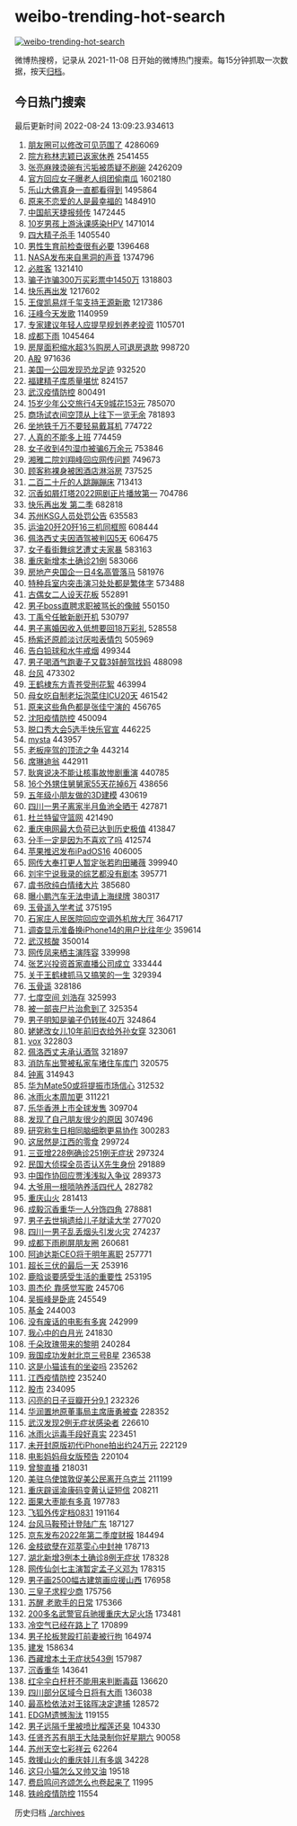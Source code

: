 # weibo-trending-hot-search

[![weibo-trending-hot-search](https://github.com/ameizi/weibo-trending-hot-search/actions/workflows/ci.yml/badge.svg)](https://github.com/ameizi/weibo-trending-hot-search/actions/workflows/ci.yml)

微博热搜榜，记录从 2021-11-08 日开始的微博热门搜索。每15分钟抓取一次数据，按天[归档](./archives)。

## 今日热门搜索

<!-- BEGIN --> 
最后更新时间 2022-08-24 13:09:23.934613 
1. [朋友圈可以修改可见范围了](https://s.weibo.com/weibo?q=%23%E6%9C%8B%E5%8F%8B%E5%9C%88%E5%8F%AF%E4%BB%A5%E4%BF%AE%E6%94%B9%E5%8F%AF%E8%A7%81%E8%8C%83%E5%9B%B4%E4%BA%86%23&Refer=top) 4286069
1. [院方称林志颖已返家休养](https://s.weibo.com/weibo?q=%23%E9%99%A2%E6%96%B9%E7%A7%B0%E6%9E%97%E5%BF%97%E9%A2%96%E5%B7%B2%E8%BF%94%E5%AE%B6%E4%BC%91%E5%85%BB%23&Refer=top) 2541455
1. [张亮麻辣烫碗有污垢被质疑不刷碗](https://s.weibo.com/weibo?q=%23%E5%BC%A0%E4%BA%AE%E9%BA%BB%E8%BE%A3%E7%83%AB%E7%A2%97%E6%9C%89%E6%B1%A1%E5%9E%A2%E8%A2%AB%E8%B4%A8%E7%96%91%E4%B8%8D%E5%88%B7%E7%A2%97%23&Refer=top) 2426209
1. [官方回应女子曝老人组团偷南瓜](https://s.weibo.com/weibo?q=%23%E5%AE%98%E6%96%B9%E5%9B%9E%E5%BA%94%E5%A5%B3%E5%AD%90%E6%9B%9D%E8%80%81%E4%BA%BA%E7%BB%84%E5%9B%A2%E5%81%B7%E5%8D%97%E7%93%9C%23&Refer=top) 1602180
1. [乐山大佛真身一直都看得到](https://s.weibo.com/weibo?q=%23%E4%B9%90%E5%B1%B1%E5%A4%A7%E4%BD%9B%E7%9C%9F%E8%BA%AB%E4%B8%80%E7%9B%B4%E9%83%BD%E7%9C%8B%E5%BE%97%E5%88%B0%23&Refer=top) 1495864
1. [原来不恋爱的人是最幸福的](https://s.weibo.com/weibo?q=%23%E5%8E%9F%E6%9D%A5%E4%B8%8D%E6%81%8B%E7%88%B1%E7%9A%84%E4%BA%BA%E6%98%AF%E6%9C%80%E5%B9%B8%E7%A6%8F%E7%9A%84%23&Refer=top) 1484910
1. [中国航天捷报频传](https://s.weibo.com/weibo?q=%23%E4%B8%AD%E5%9B%BD%E8%88%AA%E5%A4%A9%E6%8D%B7%E6%8A%A5%E9%A2%91%E4%BC%A0%23&Refer=top) 1472445
1. [10岁男孩上游泳课感染HPV](https://s.weibo.com/weibo?q=%2310%E5%B2%81%E7%94%B7%E5%AD%A9%E4%B8%8A%E6%B8%B8%E6%B3%B3%E8%AF%BE%E6%84%9F%E6%9F%93HPV%23&Refer=top) 1471014
1. [四大精子杀手](https://s.weibo.com/weibo?q=%23%E5%9B%9B%E5%A4%A7%E7%B2%BE%E5%AD%90%E6%9D%80%E6%89%8B%23&Refer=top) 1405540
1. [男性生育前检查很有必要](https://s.weibo.com/weibo?q=%23%E7%94%B7%E6%80%A7%E7%94%9F%E8%82%B2%E5%89%8D%E6%A3%80%E6%9F%A5%E5%BE%88%E6%9C%89%E5%BF%85%E8%A6%81%23&Refer=top) 1396468
1. [NASA发布来自黑洞的声音](https://s.weibo.com/weibo?q=%23NASA%E5%8F%91%E5%B8%83%E6%9D%A5%E8%87%AA%E9%BB%91%E6%B4%9E%E7%9A%84%E5%A3%B0%E9%9F%B3%23&Refer=top) 1374796
1. [必胜客](https://s.weibo.com/weibo?q=%23%E5%BF%85%E8%83%9C%E5%AE%A2%23&Refer=top) 1321410
1. [骗子诈骗300万买彩票中1450万](https://s.weibo.com/weibo?q=%23%E9%AA%97%E5%AD%90%E8%AF%88%E9%AA%97300%E4%B8%87%E4%B9%B0%E5%BD%A9%E7%A5%A8%E4%B8%AD1450%E4%B8%87%23&Refer=top) 1318803
1. [快乐再出发](https://s.weibo.com/weibo?q=%E5%BF%AB%E4%B9%90%E5%86%8D%E5%87%BA%E5%8F%91&Refer=top) 1217602
1. [王俊凯易烊千玺支持王源新歌](https://s.weibo.com/weibo?q=%23%E7%8E%8B%E4%BF%8A%E5%87%AF%E6%98%93%E7%83%8A%E5%8D%83%E7%8E%BA%E6%94%AF%E6%8C%81%E7%8E%8B%E6%BA%90%E6%96%B0%E6%AD%8C%23&Refer=top) 1217386
1. [汪峰今天发歌](https://s.weibo.com/weibo?q=%23%E6%B1%AA%E5%B3%B0%E4%BB%8A%E5%A4%A9%E5%8F%91%E6%AD%8C%23&Refer=top) 1140959
1. [专家建议年轻人应提早规划养老投资](https://s.weibo.com/weibo?q=%23%E4%B8%93%E5%AE%B6%E5%BB%BA%E8%AE%AE%E5%B9%B4%E8%BD%BB%E4%BA%BA%E5%BA%94%E6%8F%90%E6%97%A9%E8%A7%84%E5%88%92%E5%85%BB%E8%80%81%E6%8A%95%E8%B5%84%23&Refer=top) 1105701
1. [成都下雨](https://s.weibo.com/weibo?q=%E6%88%90%E9%83%BD%E4%B8%8B%E9%9B%A8&Refer=top) 1045464
1. [房屋面积缩水超3%购房人可退房退款](https://s.weibo.com/weibo?q=%23%E6%88%BF%E5%B1%8B%E9%9D%A2%E7%A7%AF%E7%BC%A9%E6%B0%B4%E8%B6%853%25%E8%B4%AD%E6%88%BF%E4%BA%BA%E5%8F%AF%E9%80%80%E6%88%BF%E9%80%80%E6%AC%BE%23&Refer=top) 998720
1. [A股](https://s.weibo.com/weibo?q=A%E8%82%A1&Refer=top) 971636
1. [美国一公园发现恐龙足迹](https://s.weibo.com/weibo?q=%23%E7%BE%8E%E5%9B%BD%E4%B8%80%E5%85%AC%E5%9B%AD%E5%8F%91%E7%8E%B0%E6%81%90%E9%BE%99%E8%B6%B3%E8%BF%B9%23&Refer=top) 932520
1. [福建精子库质量堪忧](https://s.weibo.com/weibo?q=%23%E7%A6%8F%E5%BB%BA%E7%B2%BE%E5%AD%90%E5%BA%93%E8%B4%A8%E9%87%8F%E5%A0%AA%E5%BF%A7%23&Refer=top) 824157
1. [武汉疫情防控](https://s.weibo.com/weibo?q=%23%E6%AD%A6%E6%B1%89%E7%96%AB%E6%83%85%E9%98%B2%E6%8E%A7%23&Refer=top) 800491
1. [15岁少年公交旅行4天9城花153元](https://s.weibo.com/weibo?q=%2315%E5%B2%81%E5%B0%91%E5%B9%B4%E5%85%AC%E4%BA%A4%E6%97%85%E8%A1%8C4%E5%A4%A99%E5%9F%8E%E8%8A%B1153%E5%85%83%23&Refer=top) 785070
1. [商场试衣间空顶从上往下一览无余](https://s.weibo.com/weibo?q=%23%E5%95%86%E5%9C%BA%E8%AF%95%E8%A1%A3%E9%97%B4%E7%A9%BA%E9%A1%B6%E4%BB%8E%E4%B8%8A%E5%BE%80%E4%B8%8B%E4%B8%80%E8%A7%88%E6%97%A0%E4%BD%99%23&Refer=top) 781893
1. [坐地铁千万不要轻易戴耳机](https://s.weibo.com/weibo?q=%23%E5%9D%90%E5%9C%B0%E9%93%81%E5%8D%83%E4%B8%87%E4%B8%8D%E8%A6%81%E8%BD%BB%E6%98%93%E6%88%B4%E8%80%B3%E6%9C%BA%23&Refer=top) 774722
1. [人真的不能多上班](https://s.weibo.com/weibo?q=%23%E4%BA%BA%E7%9C%9F%E7%9A%84%E4%B8%8D%E8%83%BD%E5%A4%9A%E4%B8%8A%E7%8F%AD%23&Refer=top) 774459
1. [女子收到4包湿巾被骗6万余元](https://s.weibo.com/weibo?q=%23%E5%A5%B3%E5%AD%90%E6%94%B6%E5%88%B04%E5%8C%85%E6%B9%BF%E5%B7%BE%E8%A2%AB%E9%AA%976%E4%B8%87%E4%BD%99%E5%85%83%23&Refer=top) 753846
1. [湘雅二院刘翔峰回应网传问题](https://s.weibo.com/weibo?q=%23%E6%B9%98%E9%9B%85%E4%BA%8C%E9%99%A2%E5%88%98%E7%BF%94%E5%B3%B0%E5%9B%9E%E5%BA%94%E7%BD%91%E4%BC%A0%E9%97%AE%E9%A2%98%23&Refer=top) 749673
1. [顾客称裸身被困酒店淋浴房](https://s.weibo.com/weibo?q=%23%E9%A1%BE%E5%AE%A2%E7%A7%B0%E8%A3%B8%E8%BA%AB%E8%A2%AB%E5%9B%B0%E9%85%92%E5%BA%97%E6%B7%8B%E6%B5%B4%E6%88%BF%23&Refer=top) 737525
1. [二百二十斤的人跳蹦蹦床](https://s.weibo.com/weibo?q=%23%E4%BA%8C%E7%99%BE%E4%BA%8C%E5%8D%81%E6%96%A4%E7%9A%84%E4%BA%BA%E8%B7%B3%E8%B9%A6%E8%B9%A6%E5%BA%8A%23&Refer=top) 713413
1. [沉香如屑灯塔2022网剧正片播放第一](https://s.weibo.com/weibo?q=%23%E6%B2%89%E9%A6%99%E5%A6%82%E5%B1%91%E7%81%AF%E5%A1%942022%E7%BD%91%E5%89%A7%E6%AD%A3%E7%89%87%E6%92%AD%E6%94%BE%E7%AC%AC%E4%B8%80%23&Refer=top) 704786
1. [快乐再出发 第二季](https://s.weibo.com/weibo?q=%23%E5%BF%AB%E4%B9%90%E5%86%8D%E5%87%BA%E5%8F%91%20%E7%AC%AC%E4%BA%8C%E5%AD%A3%23&Refer=top) 682818
1. [苏州KSG人员处罚公告](https://s.weibo.com/weibo?q=%E8%8B%8F%E5%B7%9EKSG%E4%BA%BA%E5%91%98%E5%A4%84%E7%BD%9A%E5%85%AC%E5%91%8A&Refer=top) 635583
1. [运油20歼20歼16三机同框照](https://s.weibo.com/weibo?q=%23%E8%BF%90%E6%B2%B920%E6%AD%BC20%E6%AD%BC16%E4%B8%89%E6%9C%BA%E5%90%8C%E6%A1%86%E7%85%A7%23&Refer=top) 608444
1. [佩洛西丈夫因酒驾被判囚5天](https://s.weibo.com/weibo?q=%23%E4%BD%A9%E6%B4%9B%E8%A5%BF%E4%B8%88%E5%A4%AB%E5%9B%A0%E9%85%92%E9%A9%BE%E8%A2%AB%E5%88%A4%E5%9B%9A5%E5%A4%A9%23&Refer=top) 606475
1. [女子看街舞综艺遭丈夫家暴](https://s.weibo.com/weibo?q=%23%E5%A5%B3%E5%AD%90%E7%9C%8B%E8%A1%97%E8%88%9E%E7%BB%BC%E8%89%BA%E9%81%AD%E4%B8%88%E5%A4%AB%E5%AE%B6%E6%9A%B4%23&Refer=top) 583163
1. [重庆新增本土确诊21例](https://s.weibo.com/weibo?q=%23%E9%87%8D%E5%BA%86%E6%96%B0%E5%A2%9E%E6%9C%AC%E5%9C%9F%E7%A1%AE%E8%AF%8A21%E4%BE%8B%23&Refer=top) 583066
1. [房地产央国企一日4名高管落马](https://s.weibo.com/weibo?q=%23%E6%88%BF%E5%9C%B0%E4%BA%A7%E5%A4%AE%E5%9B%BD%E4%BC%81%E4%B8%80%E6%97%A54%E5%90%8D%E9%AB%98%E7%AE%A1%E8%90%BD%E9%A9%AC%23&Refer=top) 581976
1. [特种兵室内突击演习处处都是繁体字](https://s.weibo.com/weibo?q=%23%E7%89%B9%E7%A7%8D%E5%85%B5%E5%AE%A4%E5%86%85%E7%AA%81%E5%87%BB%E6%BC%94%E4%B9%A0%E5%A4%84%E5%A4%84%E9%83%BD%E6%98%AF%E7%B9%81%E4%BD%93%E5%AD%97%23&Refer=top) 573488
1. [古偶女二人设天花板](https://s.weibo.com/weibo?q=%23%E5%8F%A4%E5%81%B6%E5%A5%B3%E4%BA%8C%E4%BA%BA%E8%AE%BE%E5%A4%A9%E8%8A%B1%E6%9D%BF%23&Refer=top) 552891
1. [男子boss直聘求职被骂长的像贼](https://s.weibo.com/weibo?q=%23%E7%94%B7%E5%AD%90boss%E7%9B%B4%E8%81%98%E6%B1%82%E8%81%8C%E8%A2%AB%E9%AA%82%E9%95%BF%E7%9A%84%E5%83%8F%E8%B4%BC%23&Refer=top) 550150
1. [丁禹兮任敏新剧开机](https://s.weibo.com/weibo?q=%23%E4%B8%81%E7%A6%B9%E5%85%AE%E4%BB%BB%E6%95%8F%E6%96%B0%E5%89%A7%E5%BC%80%E6%9C%BA%23&Refer=top) 530797
1. [男子离婚因收入低想要回18万彩礼](https://s.weibo.com/weibo?q=%23%E7%94%B7%E5%AD%90%E7%A6%BB%E5%A9%9A%E5%9B%A0%E6%94%B6%E5%85%A5%E4%BD%8E%E6%83%B3%E8%A6%81%E5%9B%9E18%E4%B8%87%E5%BD%A9%E7%A4%BC%23&Refer=top) 528558
1. [杨紫还原颜淡讨厌啦表情包](https://s.weibo.com/weibo?q=%23%E6%9D%A8%E7%B4%AB%E8%BF%98%E5%8E%9F%E9%A2%9C%E6%B7%A1%E8%AE%A8%E5%8E%8C%E5%95%A6%E8%A1%A8%E6%83%85%E5%8C%85%23&Refer=top) 505969
1. [告白铅球和水牛戒烟](https://s.weibo.com/weibo?q=%23%E5%91%8A%E7%99%BD%E9%93%85%E7%90%83%E5%92%8C%E6%B0%B4%E7%89%9B%E6%88%92%E7%83%9F%23&Refer=top) 499344
1. [男子喝酒气跑妻子又载3娃醉驾找妈](https://s.weibo.com/weibo?q=%23%E7%94%B7%E5%AD%90%E5%96%9D%E9%85%92%E6%B0%94%E8%B7%91%E5%A6%BB%E5%AD%90%E5%8F%88%E8%BD%BD3%E5%A8%83%E9%86%89%E9%A9%BE%E6%89%BE%E5%A6%88%23&Refer=top) 488098
1. [台风](https://s.weibo.com/weibo?q=%23%E5%8F%B0%E9%A3%8E%23&Refer=top) 473302
1. [王鹤棣东方青苍受刑花絮](https://s.weibo.com/weibo?q=%23%E7%8E%8B%E9%B9%A4%E6%A3%A3%E4%B8%9C%E6%96%B9%E9%9D%92%E8%8B%8D%E5%8F%97%E5%88%91%E8%8A%B1%E7%B5%AE%23&Refer=top) 463994
1. [母女吃自制老坛泡菜住ICU20天](https://s.weibo.com/weibo?q=%23%E6%AF%8D%E5%A5%B3%E5%90%83%E8%87%AA%E5%88%B6%E8%80%81%E5%9D%9B%E6%B3%A1%E8%8F%9C%E4%BD%8FICU20%E5%A4%A9%23&Refer=top) 461542
1. [原来这些角色都是张佳宁演的](https://s.weibo.com/weibo?q=%23%E5%8E%9F%E6%9D%A5%E8%BF%99%E4%BA%9B%E8%A7%92%E8%89%B2%E9%83%BD%E6%98%AF%E5%BC%A0%E4%BD%B3%E5%AE%81%E6%BC%94%E7%9A%84%23&Refer=top) 456765
1. [沈阳疫情防控](https://s.weibo.com/weibo?q=%E6%B2%88%E9%98%B3%E7%96%AB%E6%83%85%E9%98%B2%E6%8E%A7&Refer=top) 450094
1. [脱口秀大会5选手快乐官宣](https://s.weibo.com/weibo?q=%23%E8%84%B1%E5%8F%A3%E7%A7%80%E5%A4%A7%E4%BC%9A5%E9%80%89%E6%89%8B%E5%BF%AB%E4%B9%90%E5%AE%98%E5%AE%A3%23&Refer=top) 446225
1. [mysta](https://s.weibo.com/weibo?q=mysta&Refer=top) 443957
1. [老板座驾的顶流之争](https://s.weibo.com/weibo?q=%23%E8%80%81%E6%9D%BF%E5%BA%A7%E9%A9%BE%E7%9A%84%E9%A1%B6%E6%B5%81%E4%B9%8B%E4%BA%89%23&Refer=top) 443214
1. [席琳迪翁](https://s.weibo.com/weibo?q=%23%E5%B8%AD%E7%90%B3%E8%BF%AA%E7%BF%81%23&Refer=top) 442911
1. [耿爽说决不能让核事故惨剧重演](https://s.weibo.com/weibo?q=%23%E8%80%BF%E7%88%BD%E8%AF%B4%E5%86%B3%E4%B8%8D%E8%83%BD%E8%AE%A9%E6%A0%B8%E4%BA%8B%E6%95%85%E6%83%A8%E5%89%A7%E9%87%8D%E6%BC%94%23&Refer=top) 440785
1. [16个外甥住舅舅家55天花掉6万](https://s.weibo.com/weibo?q=%2316%E4%B8%AA%E5%A4%96%E7%94%A5%E4%BD%8F%E8%88%85%E8%88%85%E5%AE%B655%E5%A4%A9%E8%8A%B1%E6%8E%896%E4%B8%87%23&Refer=top) 438656
1. [五年级小朋友做的3D建模](https://s.weibo.com/weibo?q=%23%E4%BA%94%E5%B9%B4%E7%BA%A7%E5%B0%8F%E6%9C%8B%E5%8F%8B%E5%81%9A%E7%9A%843D%E5%BB%BA%E6%A8%A1%23&Refer=top) 430619
1. [四川一男子离家半月鱼池全晒干](https://s.weibo.com/weibo?q=%23%E5%9B%9B%E5%B7%9D%E4%B8%80%E7%94%B7%E5%AD%90%E7%A6%BB%E5%AE%B6%E5%8D%8A%E6%9C%88%E9%B1%BC%E6%B1%A0%E5%85%A8%E6%99%92%E5%B9%B2%23&Refer=top) 427871
1. [杜兰特留守篮网](https://s.weibo.com/weibo?q=%23%E6%9D%9C%E5%85%B0%E7%89%B9%E7%95%99%E5%AE%88%E7%AF%AE%E7%BD%91%23&Refer=top) 421490
1. [重庆电网最大负荷已达到历史极值](https://s.weibo.com/weibo?q=%23%E9%87%8D%E5%BA%86%E7%94%B5%E7%BD%91%E6%9C%80%E5%A4%A7%E8%B4%9F%E8%8D%B7%E5%B7%B2%E8%BE%BE%E5%88%B0%E5%8E%86%E5%8F%B2%E6%9E%81%E5%80%BC%23&Refer=top) 413847
1. [分手一定是因为不喜欢了吗](https://s.weibo.com/weibo?q=%23%E5%88%86%E6%89%8B%E4%B8%80%E5%AE%9A%E6%98%AF%E5%9B%A0%E4%B8%BA%E4%B8%8D%E5%96%9C%E6%AC%A2%E4%BA%86%E5%90%97%23&Refer=top) 412574
1. [苹果推迟发布iPadOS16‌](https://s.weibo.com/weibo?q=%23%E8%8B%B9%E6%9E%9C%E6%8E%A8%E8%BF%9F%E5%8F%91%E5%B8%83iPadOS16%E2%80%8C%23&Refer=top) 406005
1. [网传大奉打更人暂定张若昀田曦薇](https://s.weibo.com/weibo?q=%23%E7%BD%91%E4%BC%A0%E5%A4%A7%E5%A5%89%E6%89%93%E6%9B%B4%E4%BA%BA%E6%9A%82%E5%AE%9A%E5%BC%A0%E8%8B%A5%E6%98%80%E7%94%B0%E6%9B%A6%E8%96%87%23&Refer=top) 399940
1. [刘宇宁说我录的综艺都没有剧本](https://s.weibo.com/weibo?q=%23%E5%88%98%E5%AE%87%E5%AE%81%E8%AF%B4%E6%88%91%E5%BD%95%E7%9A%84%E7%BB%BC%E8%89%BA%E9%83%BD%E6%B2%A1%E6%9C%89%E5%89%A7%E6%9C%AC%23&Refer=top) 395771
1. [虞书欣纯白情绪大片](https://s.weibo.com/weibo?q=%23%E8%99%9E%E4%B9%A6%E6%AC%A3%E7%BA%AF%E7%99%BD%E6%83%85%E7%BB%AA%E5%A4%A7%E7%89%87%23&Refer=top) 385680
1. [曝小鹏汽车无法申请上海绿牌](https://s.weibo.com/weibo?q=%23%E6%9B%9D%E5%B0%8F%E9%B9%8F%E6%B1%BD%E8%BD%A6%E6%97%A0%E6%B3%95%E7%94%B3%E8%AF%B7%E4%B8%8A%E6%B5%B7%E7%BB%BF%E7%89%8C%23&Refer=top) 380317
1. [玉骨遥入学考试](https://s.weibo.com/weibo?q=%23%E7%8E%89%E9%AA%A8%E9%81%A5%E5%85%A5%E5%AD%A6%E8%80%83%E8%AF%95%23&Refer=top) 375195
1. [石家庄人民医院回应空调外机放大厅](https://s.weibo.com/weibo?q=%23%E7%9F%B3%E5%AE%B6%E5%BA%84%E4%BA%BA%E6%B0%91%E5%8C%BB%E9%99%A2%E5%9B%9E%E5%BA%94%E7%A9%BA%E8%B0%83%E5%A4%96%E6%9C%BA%E6%94%BE%E5%A4%A7%E5%8E%85%23&Refer=top) 364717
1. [调查显示准备换iPhone14的用户比往年少](https://s.weibo.com/weibo?q=%23%E8%B0%83%E6%9F%A5%E6%98%BE%E7%A4%BA%E5%87%86%E5%A4%87%E6%8D%A2iPhone14%E7%9A%84%E7%94%A8%E6%88%B7%E6%AF%94%E5%BE%80%E5%B9%B4%E5%B0%91%23&Refer=top) 359614
1. [武汉核酸](https://s.weibo.com/weibo?q=%E6%AD%A6%E6%B1%89%E6%A0%B8%E9%85%B8&Refer=top) 350014
1. [网传凤来栖主演阵容](https://s.weibo.com/weibo?q=%23%E7%BD%91%E4%BC%A0%E5%87%A4%E6%9D%A5%E6%A0%96%E4%B8%BB%E6%BC%94%E9%98%B5%E5%AE%B9%23&Refer=top) 339998
1. [张艺兴投资首家直播公司成立](https://s.weibo.com/weibo?q=%23%E5%BC%A0%E8%89%BA%E5%85%B4%E6%8A%95%E8%B5%84%E9%A6%96%E5%AE%B6%E7%9B%B4%E6%92%AD%E5%85%AC%E5%8F%B8%E6%88%90%E7%AB%8B%23&Refer=top) 333444
1. [关于王鹤棣抓马又搞笑的一生](https://s.weibo.com/weibo?q=%23%E5%85%B3%E4%BA%8E%E7%8E%8B%E9%B9%A4%E6%A3%A3%E6%8A%93%E9%A9%AC%E5%8F%88%E6%90%9E%E7%AC%91%E7%9A%84%E4%B8%80%E7%94%9F%23&Refer=top) 329394
1. [玉骨遥](https://s.weibo.com/weibo?q=%E7%8E%89%E9%AA%A8%E9%81%A5&Refer=top) 328186
1. [七度空间 刘浩存](https://s.weibo.com/weibo?q=%E4%B8%83%E5%BA%A6%E7%A9%BA%E9%97%B4%20%E5%88%98%E6%B5%A9%E5%AD%98&Refer=top) 325993
1. [被一部丧尸片治愈到了](https://s.weibo.com/weibo?q=%23%E8%A2%AB%E4%B8%80%E9%83%A8%E4%B8%A7%E5%B0%B8%E7%89%87%E6%B2%BB%E6%84%88%E5%88%B0%E4%BA%86%23&Refer=top) 325354
1. [男子明知是骗子仍转账40万](https://s.weibo.com/weibo?q=%23%E7%94%B7%E5%AD%90%E6%98%8E%E7%9F%A5%E6%98%AF%E9%AA%97%E5%AD%90%E4%BB%8D%E8%BD%AC%E8%B4%A640%E4%B8%87%23&Refer=top) 324864
1. [姥姥改女儿10年前旧衣给外孙女穿](https://s.weibo.com/weibo?q=%23%E5%A7%A5%E5%A7%A5%E6%94%B9%E5%A5%B3%E5%84%BF10%E5%B9%B4%E5%89%8D%E6%97%A7%E8%A1%A3%E7%BB%99%E5%A4%96%E5%AD%99%E5%A5%B3%E7%A9%BF%23&Refer=top) 323061
1. [vox](https://s.weibo.com/weibo?q=vox&Refer=top) 322803
1. [佩洛西丈夫承认酒驾](https://s.weibo.com/weibo?q=%23%E4%BD%A9%E6%B4%9B%E8%A5%BF%E4%B8%88%E5%A4%AB%E6%89%BF%E8%AE%A4%E9%85%92%E9%A9%BE%23&Refer=top) 321897
1. [消防车出警被私家车堵住车库门](https://s.weibo.com/weibo?q=%23%E6%B6%88%E9%98%B2%E8%BD%A6%E5%87%BA%E8%AD%A6%E8%A2%AB%E7%A7%81%E5%AE%B6%E8%BD%A6%E5%A0%B5%E4%BD%8F%E8%BD%A6%E5%BA%93%E9%97%A8%23&Refer=top) 320575
1. [钟离](https://s.weibo.com/weibo?q=%E9%92%9F%E7%A6%BB&Refer=top) 314943
1. [华为Mate50或将提振市场信心](https://s.weibo.com/weibo?q=%23%E5%8D%8E%E4%B8%BAMate50%E6%88%96%E5%B0%86%E6%8F%90%E6%8C%AF%E5%B8%82%E5%9C%BA%E4%BF%A1%E5%BF%83%23&Refer=top) 312532
1. [冰雨火本周加更](https://s.weibo.com/weibo?q=%23%E5%86%B0%E9%9B%A8%E7%81%AB%E6%9C%AC%E5%91%A8%E5%8A%A0%E6%9B%B4%23&Refer=top) 311221
1. [乐华香港上市全球发售](https://s.weibo.com/weibo?q=%E4%B9%90%E5%8D%8E%E9%A6%99%E6%B8%AF%E4%B8%8A%E5%B8%82%E5%85%A8%E7%90%83%E5%8F%91%E5%94%AE&Refer=top) 309704
1. [发现了自己朋友很少的原因](https://s.weibo.com/weibo?q=%23%E5%8F%91%E7%8E%B0%E4%BA%86%E8%87%AA%E5%B7%B1%E6%9C%8B%E5%8F%8B%E5%BE%88%E5%B0%91%E7%9A%84%E5%8E%9F%E5%9B%A0%23&Refer=top) 307496
1. [研究称生日相同脑细胞更易协作](https://s.weibo.com/weibo?q=%23%E7%A0%94%E7%A9%B6%E7%A7%B0%E7%94%9F%E6%97%A5%E7%9B%B8%E5%90%8C%E8%84%91%E7%BB%86%E8%83%9E%E6%9B%B4%E6%98%93%E5%8D%8F%E4%BD%9C%23&Refer=top) 300283
1. [这居然是江西的零食](https://s.weibo.com/weibo?q=%23%E8%BF%99%E5%B1%85%E7%84%B6%E6%98%AF%E6%B1%9F%E8%A5%BF%E7%9A%84%E9%9B%B6%E9%A3%9F%23&Refer=top) 299724
1. [三亚增228例确诊251例无症状](https://s.weibo.com/weibo?q=%23%E4%B8%89%E4%BA%9A%E5%A2%9E228%E4%BE%8B%E7%A1%AE%E8%AF%8A251%E4%BE%8B%E6%97%A0%E7%97%87%E7%8A%B6%23&Refer=top) 297324
1. [民国大侦探全员否认X先生身份](https://s.weibo.com/weibo?q=%23%E6%B0%91%E5%9B%BD%E5%A4%A7%E4%BE%A6%E6%8E%A2%E5%85%A8%E5%91%98%E5%90%A6%E8%AE%A4X%E5%85%88%E7%94%9F%E8%BA%AB%E4%BB%BD%23&Refer=top) 291889
1. [中国作协回应贾浅浅拟入争议](https://s.weibo.com/weibo?q=%23%E4%B8%AD%E5%9B%BD%E4%BD%9C%E5%8D%8F%E5%9B%9E%E5%BA%94%E8%B4%BE%E6%B5%85%E6%B5%85%E6%8B%9F%E5%85%A5%E4%BA%89%E8%AE%AE%23&Refer=top) 289373
1. [大爷用一根唢呐养活四代人](https://s.weibo.com/weibo?q=%23%E5%A4%A7%E7%88%B7%E7%94%A8%E4%B8%80%E6%A0%B9%E5%94%A2%E5%91%90%E5%85%BB%E6%B4%BB%E5%9B%9B%E4%BB%A3%E4%BA%BA%23&Refer=top) 282782
1. [重庆山火](https://s.weibo.com/weibo?q=%23%E9%87%8D%E5%BA%86%E5%B1%B1%E7%81%AB%23&Refer=top) 281413
1. [成毅沉香重华一人分饰四角](https://s.weibo.com/weibo?q=%23%E6%88%90%E6%AF%85%E6%B2%89%E9%A6%99%E9%87%8D%E5%8D%8E%E4%B8%80%E4%BA%BA%E5%88%86%E9%A5%B0%E5%9B%9B%E8%A7%92%23&Refer=top) 278881
1. [男子去世捐遗给儿子就读大学](https://s.weibo.com/weibo?q=%23%E7%94%B7%E5%AD%90%E5%8E%BB%E4%B8%96%E6%8D%90%E9%81%97%E7%BB%99%E5%84%BF%E5%AD%90%E5%B0%B1%E8%AF%BB%E5%A4%A7%E5%AD%A6%23&Refer=top) 277020
1. [四川一男子乱丢烟头引发火灾](https://s.weibo.com/weibo?q=%23%E5%9B%9B%E5%B7%9D%E4%B8%80%E7%94%B7%E5%AD%90%E4%B9%B1%E4%B8%A2%E7%83%9F%E5%A4%B4%E5%BC%95%E5%8F%91%E7%81%AB%E7%81%BE%23&Refer=top) 274237
1. [成都下雨刷屏朋友圈](https://s.weibo.com/weibo?q=%23%E6%88%90%E9%83%BD%E4%B8%8B%E9%9B%A8%E5%88%B7%E5%B1%8F%E6%9C%8B%E5%8F%8B%E5%9C%88%23&Refer=top) 260681
1. [阿迪达斯CEO将于明年离职](https://s.weibo.com/weibo?q=%23%E9%98%BF%E8%BF%AA%E8%BE%BE%E6%96%AFCEO%E5%B0%86%E4%BA%8E%E6%98%8E%E5%B9%B4%E7%A6%BB%E8%81%8C%23&Refer=top) 257771
1. [超长三伏的最后一天](https://s.weibo.com/weibo?q=%23%E8%B6%85%E9%95%BF%E4%B8%89%E4%BC%8F%E7%9A%84%E6%9C%80%E5%90%8E%E4%B8%80%E5%A4%A9%23&Refer=top) 253916
1. [鹿晗谈要感受生活的重要性](https://s.weibo.com/weibo?q=%23%E9%B9%BF%E6%99%97%E8%B0%88%E8%A6%81%E6%84%9F%E5%8F%97%E7%94%9F%E6%B4%BB%E7%9A%84%E9%87%8D%E8%A6%81%E6%80%A7%23&Refer=top) 253195
1. [周杰伦 靠感觉写歌](https://s.weibo.com/weibo?q=%E5%91%A8%E6%9D%B0%E4%BC%A6%20%E9%9D%A0%E6%84%9F%E8%A7%89%E5%86%99%E6%AD%8C&Refer=top) 245706
1. [吴振峰是卧底](https://s.weibo.com/weibo?q=%23%E5%90%B4%E6%8C%AF%E5%B3%B0%E6%98%AF%E5%8D%A7%E5%BA%95%23&Refer=top) 245549
1. [基金](https://s.weibo.com/weibo?q=%23%E5%9F%BA%E9%87%91%23&Refer=top) 244003
1. [没有废话的电影有多爽](https://s.weibo.com/weibo?q=%23%E6%B2%A1%E6%9C%89%E5%BA%9F%E8%AF%9D%E7%9A%84%E7%94%B5%E5%BD%B1%E6%9C%89%E5%A4%9A%E7%88%BD%23&Refer=top) 242999
1. [我心中的白月光](https://s.weibo.com/weibo?q=%23%E6%88%91%E5%BF%83%E4%B8%AD%E7%9A%84%E7%99%BD%E6%9C%88%E5%85%89%23&Refer=top) 241830
1. [千朵玫瑰带来的黎明](https://s.weibo.com/weibo?q=%23%E5%8D%83%E6%9C%B5%E7%8E%AB%E7%91%B0%E5%B8%A6%E6%9D%A5%E7%9A%84%E9%BB%8E%E6%98%8E%23&Refer=top) 240284
1. [我国成功发射北京三号B星](https://s.weibo.com/weibo?q=%23%E6%88%91%E5%9B%BD%E6%88%90%E5%8A%9F%E5%8F%91%E5%B0%84%E5%8C%97%E4%BA%AC%E4%B8%89%E5%8F%B7B%E6%98%9F%23&Refer=top) 236538
1. [这是小猫该有的坐姿吗](https://s.weibo.com/weibo?q=%23%E8%BF%99%E6%98%AF%E5%B0%8F%E7%8C%AB%E8%AF%A5%E6%9C%89%E7%9A%84%E5%9D%90%E5%A7%BF%E5%90%97%23&Refer=top) 235262
1. [江西疫情防控](https://s.weibo.com/weibo?q=%23%E6%B1%9F%E8%A5%BF%E7%96%AB%E6%83%85%E9%98%B2%E6%8E%A7%23&Refer=top) 235240
1. [股市](https://s.weibo.com/weibo?q=%E8%82%A1%E5%B8%82&Refer=top) 234095
1. [闪亮的日子豆瓣开分9.1](https://s.weibo.com/weibo?q=%23%E9%97%AA%E4%BA%AE%E7%9A%84%E6%97%A5%E5%AD%90%E8%B1%86%E7%93%A3%E5%BC%80%E5%88%869.1%23&Refer=top) 232326
1. [华润置地原董事局主席唐勇被查](https://s.weibo.com/weibo?q=%23%E5%8D%8E%E6%B6%A6%E7%BD%AE%E5%9C%B0%E5%8E%9F%E8%91%A3%E4%BA%8B%E5%B1%80%E4%B8%BB%E5%B8%AD%E5%94%90%E5%8B%87%E8%A2%AB%E6%9F%A5%23&Refer=top) 228352
1. [武汉发现2例无症状感染者](https://s.weibo.com/weibo?q=%23%E6%AD%A6%E6%B1%89%E5%8F%91%E7%8E%B02%E4%BE%8B%E6%97%A0%E7%97%87%E7%8A%B6%E6%84%9F%E6%9F%93%E8%80%85%23&Refer=top) 226610
1. [冰雨火运毒手段好真实](https://s.weibo.com/weibo?q=%23%E5%86%B0%E9%9B%A8%E7%81%AB%E8%BF%90%E6%AF%92%E6%89%8B%E6%AE%B5%E5%A5%BD%E7%9C%9F%E5%AE%9E%23&Refer=top) 223451
1. [未开封原版初代iPhone拍出约24万元](https://s.weibo.com/weibo?q=%23%E6%9C%AA%E5%BC%80%E5%B0%81%E5%8E%9F%E7%89%88%E5%88%9D%E4%BB%A3iPhone%E6%8B%8D%E5%87%BA%E7%BA%A624%E4%B8%87%E5%85%83%23&Refer=top) 222129
1. [电影妈妈母女版预告](https://s.weibo.com/weibo?q=%23%E7%94%B5%E5%BD%B1%E5%A6%88%E5%A6%88%E6%AF%8D%E5%A5%B3%E7%89%88%E9%A2%84%E5%91%8A%23&Refer=top) 220104
1. [曾黎直播](https://s.weibo.com/weibo?q=%23%E6%9B%BE%E9%BB%8E%E7%9B%B4%E6%92%AD%23&Refer=top) 218031
1. [美驻乌使馆敦促美公民离开乌克兰](https://s.weibo.com/weibo?q=%23%E7%BE%8E%E9%A9%BB%E4%B9%8C%E4%BD%BF%E9%A6%86%E6%95%A6%E4%BF%83%E7%BE%8E%E5%85%AC%E6%B0%91%E7%A6%BB%E5%BC%80%E4%B9%8C%E5%85%8B%E5%85%B0%23&Refer=top) 211199
1. [重庆辟谣渝康码变黄认证短信](https://s.weibo.com/weibo?q=%23%E9%87%8D%E5%BA%86%E8%BE%9F%E8%B0%A3%E6%B8%9D%E5%BA%B7%E7%A0%81%E5%8F%98%E9%BB%84%E8%AE%A4%E8%AF%81%E7%9F%AD%E4%BF%A1%23&Refer=top) 208211
1. [面果大枣能有多真](https://s.weibo.com/weibo?q=%E9%9D%A2%E6%9E%9C%E5%A4%A7%E6%9E%A3%E8%83%BD%E6%9C%89%E5%A4%9A%E7%9C%9F&Refer=top) 197783
1. [飞狐外传定档0831](https://s.weibo.com/weibo?q=%23%E9%A3%9E%E7%8B%90%E5%A4%96%E4%BC%A0%E5%AE%9A%E6%A1%A30831%23&Refer=top) 191164
1. [台风马鞍预计登陆广东](https://s.weibo.com/weibo?q=%23%E5%8F%B0%E9%A3%8E%E9%A9%AC%E9%9E%8D%E9%A2%84%E8%AE%A1%E7%99%BB%E9%99%86%E5%B9%BF%E4%B8%9C%23&Refer=top) 187127
1. [京东发布2022年第二季度财报](https://s.weibo.com/weibo?q=%23%E4%BA%AC%E4%B8%9C%E5%8F%91%E5%B8%832022%E5%B9%B4%E7%AC%AC%E4%BA%8C%E5%AD%A3%E5%BA%A6%E8%B4%A2%E6%8A%A5%23&Refer=top) 184494
1. [金枝欲孽在邓萃雯心中封神](https://s.weibo.com/weibo?q=%23%E9%87%91%E6%9E%9D%E6%AC%B2%E5%AD%BD%E5%9C%A8%E9%82%93%E8%90%83%E9%9B%AF%E5%BF%83%E4%B8%AD%E5%B0%81%E7%A5%9E%23&Refer=top) 178713
1. [湖北新增3例本土确诊8例无症状](https://s.weibo.com/weibo?q=%23%E6%B9%96%E5%8C%97%E6%96%B0%E5%A2%9E3%E4%BE%8B%E6%9C%AC%E5%9C%9F%E7%A1%AE%E8%AF%8A8%E4%BE%8B%E6%97%A0%E7%97%87%E7%8A%B6%23&Refer=top) 178328
1. [网传仙剑七主演暂定孟子义邓为](https://s.weibo.com/weibo?q=%23%E7%BD%91%E4%BC%A0%E4%BB%99%E5%89%91%E4%B8%83%E4%B8%BB%E6%BC%94%E6%9A%82%E5%AE%9A%E5%AD%9F%E5%AD%90%E4%B9%89%E9%82%93%E4%B8%BA%23&Refer=top) 178315
1. [男子画2500幅古建筑画应援山西](https://s.weibo.com/weibo?q=%23%E7%94%B7%E5%AD%90%E7%94%BB2500%E5%B9%85%E5%8F%A4%E5%BB%BA%E7%AD%91%E7%94%BB%E5%BA%94%E6%8F%B4%E5%B1%B1%E8%A5%BF%23&Refer=top) 176958
1. [三皇子求程少商](https://s.weibo.com/weibo?q=%23%E4%B8%89%E7%9A%87%E5%AD%90%E6%B1%82%E7%A8%8B%E5%B0%91%E5%95%86%23&Refer=top) 175756
1. [苏醒 老歌手的日常](https://s.weibo.com/weibo?q=%E8%8B%8F%E9%86%92%20%E8%80%81%E6%AD%8C%E6%89%8B%E7%9A%84%E6%97%A5%E5%B8%B8&Refer=top) 175366
1. [200多名武警官兵驰援重庆大足火场](https://s.weibo.com/weibo?q=%23200%E5%A4%9A%E5%90%8D%E6%AD%A6%E8%AD%A6%E5%AE%98%E5%85%B5%E9%A9%B0%E6%8F%B4%E9%87%8D%E5%BA%86%E5%A4%A7%E8%B6%B3%E7%81%AB%E5%9C%BA%23&Refer=top) 173481
1. [冷空气已经在路上了](https://s.weibo.com/weibo?q=%23%E5%86%B7%E7%A9%BA%E6%B0%94%E5%B7%B2%E7%BB%8F%E5%9C%A8%E8%B7%AF%E4%B8%8A%E4%BA%86%23&Refer=top) 170899
1. [男子抡板凳殴打前妻被行拘](https://s.weibo.com/weibo?q=%23%E7%94%B7%E5%AD%90%E6%8A%A1%E6%9D%BF%E5%87%B3%E6%AE%B4%E6%89%93%E5%89%8D%E5%A6%BB%E8%A2%AB%E8%A1%8C%E6%8B%98%23&Refer=top) 164974
1. [建发](https://s.weibo.com/weibo?q=%E5%BB%BA%E5%8F%91&Refer=top) 158634
1. [西藏增本土无症状543例](https://s.weibo.com/weibo?q=%23%E8%A5%BF%E8%97%8F%E5%A2%9E%E6%9C%AC%E5%9C%9F%E6%97%A0%E7%97%87%E7%8A%B6543%E4%BE%8B%23&Refer=top) 157987
1. [沉香重华](https://s.weibo.com/weibo?q=%E6%B2%89%E9%A6%99%E9%87%8D%E5%8D%8E&Refer=top) 143641
1. [红伞伞白杆杆不能用来判断毒菇](https://s.weibo.com/weibo?q=%23%E7%BA%A2%E4%BC%9E%E4%BC%9E%E7%99%BD%E6%9D%86%E6%9D%86%E4%B8%8D%E8%83%BD%E7%94%A8%E6%9D%A5%E5%88%A4%E6%96%AD%E6%AF%92%E8%8F%87%23&Refer=top) 136620
1. [四川部分区域今日将有大雨](https://s.weibo.com/weibo?q=%23%E5%9B%9B%E5%B7%9D%E9%83%A8%E5%88%86%E5%8C%BA%E5%9F%9F%E4%BB%8A%E6%97%A5%E5%B0%86%E6%9C%89%E5%A4%A7%E9%9B%A8%23&Refer=top) 136038
1. [最高检依法对王铭晖决定逮捕](https://s.weibo.com/weibo?q=%23%E6%9C%80%E9%AB%98%E6%A3%80%E4%BE%9D%E6%B3%95%E5%AF%B9%E7%8E%8B%E9%93%AD%E6%99%96%E5%86%B3%E5%AE%9A%E9%80%AE%E6%8D%95%23&Refer=top) 128572
1. [EDGM遗憾淘汰](https://s.weibo.com/weibo?q=%23EDGM%E9%81%97%E6%86%BE%E6%B7%98%E6%B1%B0%23&Refer=top) 119155
1. [男子远隔千里被喷比榴莲还臭](https://s.weibo.com/weibo?q=%23%E7%94%B7%E5%AD%90%E8%BF%9C%E9%9A%94%E5%8D%83%E9%87%8C%E8%A2%AB%E5%96%B7%E6%AF%94%E6%A6%B4%E8%8E%B2%E8%BF%98%E8%87%AD%23&Refer=top) 104330
1. [任贤齐苏有朋王大陆录制你好星期六](https://s.weibo.com/weibo?q=%23%E4%BB%BB%E8%B4%A4%E9%BD%90%E8%8B%8F%E6%9C%89%E6%9C%8B%E7%8E%8B%E5%A4%A7%E9%99%86%E5%BD%95%E5%88%B6%E4%BD%A0%E5%A5%BD%E6%98%9F%E6%9C%9F%E5%85%AD%23&Refer=top) 90058
1. [苏州天空七彩祥云](https://s.weibo.com/weibo?q=%23%E8%8B%8F%E5%B7%9E%E5%A4%A9%E7%A9%BA%E4%B8%83%E5%BD%A9%E7%A5%A5%E4%BA%91%23&Refer=top) 62264
1. [救援山火的重庆娃儿有多飒](https://s.weibo.com/weibo?q=%23%E6%95%91%E6%8F%B4%E5%B1%B1%E7%81%AB%E7%9A%84%E9%87%8D%E5%BA%86%E5%A8%83%E5%84%BF%E6%9C%89%E5%A4%9A%E9%A3%92%23&Refer=top) 34228
1. [这只小猫怎么又帅又油](https://s.weibo.com/weibo?q=%23%E8%BF%99%E5%8F%AA%E5%B0%8F%E7%8C%AB%E6%80%8E%E4%B9%88%E5%8F%88%E5%B8%85%E5%8F%88%E6%B2%B9%23&Refer=top) 19518
1. [费启鸣问齐颂怎么也卷起来了](https://s.weibo.com/weibo?q=%23%E8%B4%B9%E5%90%AF%E9%B8%A3%E9%97%AE%E9%BD%90%E9%A2%82%E6%80%8E%E4%B9%88%E4%B9%9F%E5%8D%B7%E8%B5%B7%E6%9D%A5%E4%BA%86%23&Refer=top) 11995
1. [铁岭疫情防控](https://s.weibo.com/weibo?q=%E9%93%81%E5%B2%AD%E7%96%AB%E6%83%85%E9%98%B2%E6%8E%A7&Refer=top) 11554
<!-- END -->

历史归档 [./archives](./archives)

